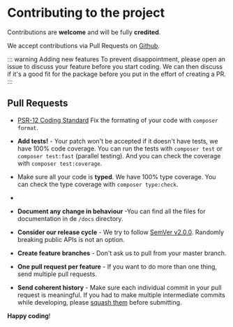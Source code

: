 # Contributing to the project

Contributions are **welcome** and will be fully **credited**.

We accept contributions via Pull Requests on [Github](https://github.com/stefro/laravel-lang-country).

::: warning Adding new features
To prevent disappointment, please open an issue to discuss your feature before you start coding. We can then discuss if
it's a good fit for the package before you put in the effort of creating a PR.
:::

## Pull Requests

- [PSR-12 Coding Standard](https://github.com/php-fig/fig-standards/blob/master/accepted/PSR-12-extended-coding-style-guide.md)
  Fix the formating of your code with `composer format`.

- **Add tests!** - Your patch won't be accepted if it doesn't have tests, we have 100% code coverage. You can run the
  tests with `composer test` or `composer test:fast` (parallel testing). And you can check the coverage
  with `composer test:coverage`.

- Make sure all your code is **typed**. We have 100% type coverage. You can check the type coverage with
  `composer type:check`.
-
- **Document any change in behaviour** -You can find all the files for documentation in de `/docs` directory.

- **Consider our release cycle** - We try to follow [SemVer v2.0.0](http://semver.org/). Randomly breaking public APIs
  is not an option.

- **Create feature branches** - Don't ask us to pull from your master branch.

- **One pull request per feature** - If you want to do more than one thing, send multiple pull requests.

- **Send coherent history** - Make sure each individual commit in your pull request is meaningful. If you had to make
  multiple intermediate commits while developing,
  please [squash them](http://www.git-scm.com/book/en/v2/Git-Tools-Rewriting-History#Changing-Multiple-Commit-Messages)
  before submitting.

**Happy coding**!

